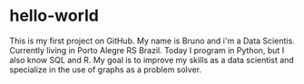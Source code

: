 # hello-world
This is my first project on GitHub.
My name is Bruno and i'm a Data Scientis.
Currently living in Porto Alegre RS Brazil. 
Today I program in Python, but I also know SQL and R.
My goal is to improve my skills as a data scientist and specialize in the use of graphs as a problem solver.
